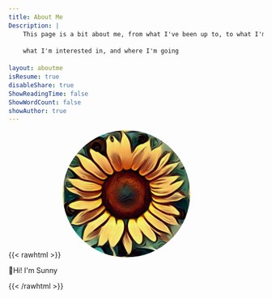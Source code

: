 ```yaml
---
title: About Me
Description: | 
    This page is a bit about me, from what I've been up to, to what I'm doing,

    what I'm interested in, and where I'm going

layout: aboutme
isResume: true
disableShare: true
ShowReadingTime: false
ShowWordCount: false
showAuthor: true
---
```


{{< rawhtml >}}
<img style="border-radius:50%;margin-left:auto;margin-right:auto;" width="50%" src="images/dalle-sunflower.jpg" alt="Sunflower">
<p aligh="center">👋Hi! I'm Sunny</p>
{{< /rawhtml >}}
